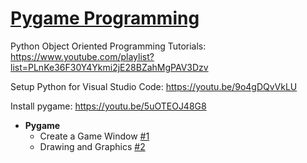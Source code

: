 # [Pygame Programming](https://www.youtube.com/playlist?list=PLnKe36F30Y4Ykmi2jE28BZahMgPAV3Dzv)

Python Object Oriented Programming Tutorials: https://www.youtube.com/playlist?list=PLnKe36F30Y4Ykmi2jE28BZahMgPAV3Dzv

Setup Python for Visual Studio Code: https://youtu.be/9o4gDQvVkLU

Install pygame: https://youtu.be/5uOTEOJ48G8

* **Pygame**
    * Create a Game Window [#1](https://youtu.be/vY_9LKxQL_0)
    * Drawing and Graphics [#2](https://youtu.be/WC6Yuzw7IYc)
